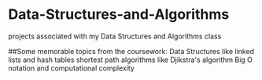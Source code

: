 # Data-Structures-and-Algorithms
projects associated with my Data Structures and Algorithms class

##Some memorable topics from the coursework:
Data Structures like linked lists and hash tables
shortest path algorithms like Djikstra's algorithm
Big O notation and computational complexity
